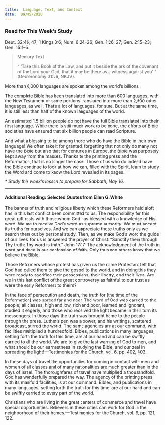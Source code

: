 ```yaml
---
title:  Language, Text, and Context
date:  09/05/2020
---
```


### Read for This Week’s Study
Deut. 32:46, 47; 1 Kings 3:6; Num. 6:24–26; Gen. 1:26, 27; Gen. 2:15–23; Gen. 15:1–5.

> <p>Memory Text</p>
> “ ‘Take this Book of the Law, and put it beside the ark of the covenant of the Lord your God, that it may be there as a witness against you’ ” (Deuteronomy 31:26, NKJV).

More than 6,000 languages are spoken among the world’s billions.

The complete Bible has been translated into more than 600 languages, with the New Testament or some portions translated into more than 2,500 other languages, as well. That’s a lot of languages, for sure. But at the same time, it is still less than half of the known languages of the world.

An estimated 1.5 billion people do not have the full Bible translated into their first language. While there is still much work to be done, the efforts of Bible societies have ensured that six billion people can read Scripture.

And what a blessing to be among those who do have the Bible in their own language! We often take it for granted, forgetting that not only do many not have the Bible but also that for centuries in Europe, the Bible was purposely kept away from the masses. Thanks to the printing press and the Reformation, that is no longer the case. Those of us who do indeed have the Bible continue to look at how we can, filled with the Spirit, learn to study the Word and come to know the Lord revealed in its pages.

_* Study this week’s lesson to prepare for Sabbath, May 16._

---

#### Additional Reading: Selected Quotes from Ellen G. White

The banner of truth and religious liberty which these Reformers held aloft has in this last conflict been committed to us. The responsibility for this great gift rests with those whom God has blessed with a knowledge of His word. We are to receive God’s word as supreme authority. We must accept its truths for ourselves. And we can appreciate these truths only as we search them out by personal study. Then, as we make God’s word the guide of our lives, for us is answered the prayer of Christ: “Sanctify them through Thy truth: Thy word is truth.” John 17:17. The acknowledgment of the truth in word and deed is our confession of faith. Only thus can others know that we believe the Bible.

Those Reformers whose protest has given us the name Protestant felt that God had called them to give the gospel to the world, and in doing this they were ready to sacrifice their possessions, their liberty, and their lives. Are we in this last conflict of the great controversy as faithful to our trust as were the early Reformers to theirs?

In the face of persecution and death, the truth for [the time of the Reformation] was spread far and near. The word of God was carried to the people; all classes, high and low, rich and poor, learned and ignorant, studied it eagerly, and those who received the light became in their turn its messengers. In those days the truth was brought home to the people through the press. Luther’s pen was a power, and his writings, scattered broadcast, stirred the world. The same agencies are at our command, with facilities multiplied a hundredfold. Bibles, publications in many languages, setting forth the truth for this time, are at our hand and can be swiftly carried to all the world. We are to give the last warning of God to men, and what should be our earnestness in studying the Bible, and our zeal in spreading the light!—Testimonies for the Church, vol. 6, pp. 402, 403.

In these days of travel the opportunities for coming in contact with men and women of all classes and of many nationalities are much greater than in the days of Israel. The thoroughfares of travel have multiplied a thousandfold. God has wonderfully prepared the way. The agency of the printing press, with its manifold facilities, is at our command. Bibles, and publications in many languages, setting forth the truth for this time, are at our hand and can be swiftly carried to every part of the world.

Christians who are living in the great centers of commerce and travel have special opportunities. Believers in these cities can work for God in the neighborhood of their homes.—Testimonies for the Church, vol. 9, pp. 121, 122.